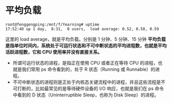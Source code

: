 # 平均负载

```
root@fenggengping:/mnt/f/Yearning# uptime
17:52:40 up 1 day,  8:31,  0 users,  load average: 0.52, 0.58, 0.59
```

这里的 load average，就是平均负载。分别是 1 分钟、5 分钟、15 分钟
**平均负载是指单位时间内，系统处于可运行状态和不可中断状态的平均进程数，也就是平均活跃进程数，它和 CPU 使用率并没有直接关系。**

- 所谓可运行状态的进程，是指正在使用 CPU 或者正在等待 CPU 的进程，也就是我们常用 ps 命令看到的，处于 R 状态（Running 或 Runnable）的进程。
- 不可中断状态的进程则是正处于内核态关键流程中的进程，并且这些流程是不可打断的，比如最常见的是等待硬件设备的 I/O 响应，也就是我们在 ps 命令中看到的 D 状态（Uninterruptible Sleep，也称为 Disk Sleep）的进程。
